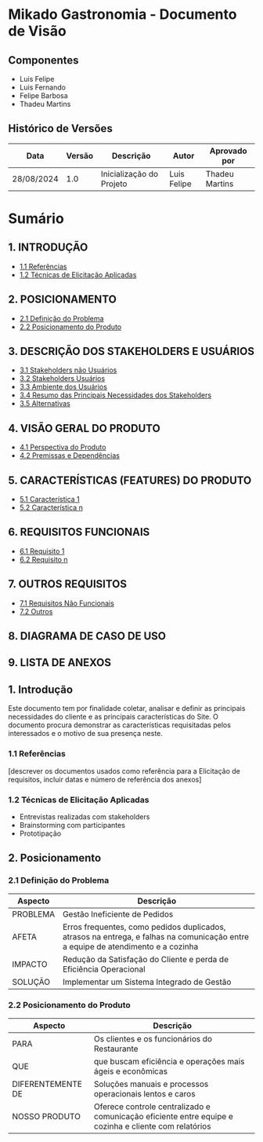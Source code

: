 # Mikado Gastronomia - Documento de Visão

## Componentes
- Luis Felipe
- Luis Fernando
- Felipe Barbosa
- Thadeu Martins

## Histórico de Versões

| Data | Versão | Descrição | Autor | Aprovado por |
|------|--------|-----------|-------|--------------|
| 28/08/2024 | 1.0 | Inicialização do Projeto | Luis Felipe | Thadeu Martins |

# Sumário

## 1. INTRODUÇÃO
- [1.1 Referências](#11-referencias)
- [1.2 Técnicas de Elicitação Aplicadas](#12-tecnicas-de-elicitacao-aplicadas)

## 2. POSICIONAMENTO
- [2.1 Definição do Problema](#21-definicao-do-problema)
- [2.2 Posicionamento do Produto](#22-posicionamento-do-produto)

## 3. DESCRIÇÃO DOS STAKEHOLDERS E USUÁRIOS
- [3.1 Stakeholders não Usuários](#31-stakeholders-nao-usuarios)
- [3.2 Stakeholders Usuários](#32-stakeholders-usuarios)
- [3.3 Ambiente dos Usuários](#33-ambiente-dos-usuarios)
- [3.4 Resumo das Principais Necessidades dos Stakeholders](#34-resumo-das-principais-necessidades-dos-stakeholders)
- [3.5 Alternativas](#35-alternativas)

## 4. VISÃO GERAL DO PRODUTO
- [4.1 Perspectiva do Produto](#41-perspectiva-do-produto)
- [4.2 Premissas e Dependências](#42-premissas-e-dependencias)

## 5. CARACTERÍSTICAS (FEATURES) DO PRODUTO
- [5.1 Característica 1](#51-caracteristica-1)
- [5.2 Característica n](#52-caracteristica-n)

## 6. REQUISITOS FUNCIONAIS
- [6.1 Requisito 1](#61-requisito-1)
- [6.2 Requisito n](#62-requisito-n)

## 7. OUTROS REQUISITOS
- [7.1 Requisitos Não Funcionais](#71-requisitos-nao-funcionais)
- [7.2 Outros](#72-outros)

## 8. DIAGRAMA DE CASO DE USO

## 9. LISTA DE ANEXOS

## 1. Introdução
Este documento tem por finalidade coletar, analisar e definir as principais necessidades do cliente e as principais características do Site. O documento procura demonstrar as características requisitadas pelos interessados e o motivo de sua presença neste.

### 1.1 Referências
[descrever os documentos usados como referência para a Elicitação de requisitos, incluir datas e número de referência dos anexos]

### 1.2 Técnicas de Elicitação Aplicadas
- Entrevistas realizadas com stakeholders 
- Brainstorming com participantes
- Prototipação

## 2. Posicionamento

### 2.1 Definição do Problema

| Aspecto | Descrição |
|---------|-----------|
| PROBLEMA | Gestão Ineficiente de Pedidos |
| AFETA | Erros frequentes, como pedidos duplicados, atrasos na entrega, e falhas na comunicação entre a equipe de atendimento e a cozinha |
| IMPACTO | Redução da Satisfação do Cliente e perda de Eficiência Operacional |
| SOLUÇÃO | Implementar um Sistema Integrado de Gestão |

### 2.2 Posicionamento do Produto

| Aspecto | Descrição |
|---------|-----------|
| PARA | Os clientes e os funcionários do Restaurante |
| QUE | que buscam eficiência e operações mais ágeis e econômicas |
| DIFERENTEMENTE DE | Soluções manuais e processos operacionais lentos e caros |
| NOSSO PRODUTO | Oferece controle centralizado e comunicação eficiente entre equipe e cozinha e cliente com relatórios |
